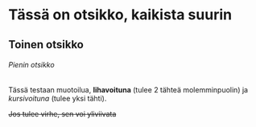 # Tässä on otsikko, kaikista suurin
## Toinen otsikko
###### Pienin otsikko

Tässä testaan muotoilua, **lihavoituna** (tulee 2 tähteä molemminpuolin) 
ja *kursivoituna* (tulee yksi tähti).

~~Jos tulee virhe, sen voi yliviivata~~

